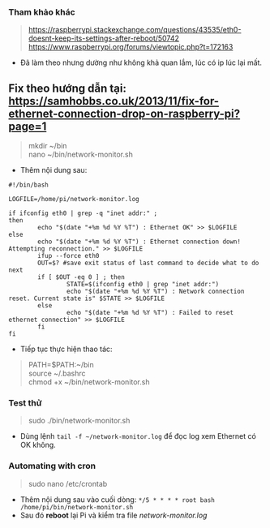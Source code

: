 ### Tham khảo khác
> https://raspberrypi.stackexchange.com/questions/43535/eth0-doesnt-keep-its-settings-after-reboot/50742 \
> https://www.raspberrypi.org/forums/viewtopic.php?t=172163
- Đã làm theo nhưng dường như không khả quan lắm, lúc có ip lúc lại mất.

## Fix theo hướng dẫn tại: https://samhobbs.co.uk/2013/11/fix-for-ethernet-connection-drop-on-raspberry-pi?page=1
> mkdir ~/bin \
> nano ~/bin/network-monitor.sh
- Thêm nội dung sau:

```
#!/bin/bash

LOGFILE=/home/pi/network-monitor.log

if ifconfig eth0 | grep -q "inet addr:" ;
then
        echo "$(date "+%m %d %Y %T") : Ethernet OK" >> $LOGFILE
else
        echo "$(date "+%m %d %Y %T") : Ethernet connection down! Attempting reconnection." >> $LOGFILE
        ifup --force eth0
        OUT=$? #save exit status of last command to decide what to do next
        if [ $OUT -eq 0 ] ; then
                STATE=$(ifconfig eth0 | grep "inet addr:")
                echo "$(date "+%m %d %Y %T") : Network connection reset. Current state is" $STATE >> $LOGFILE
        else
                echo "$(date "+%m %d %Y %T") : Failed to reset ethernet connection" >> $LOGFILE
        fi
fi
```
- Tiếp tục thực hiện thao tác:
> PATH=$PATH:~/bin \
> source ~/.bashrc \
> chmod +x ~/bin/network-monitor.sh
### Test thử 
> sudo ./bin/network-monitor.sh
- Dùng lệnh `tail -f ~/network-monitor.log` để đọc log xem Ethernet có OK không.
### Automating with cron
> sudo nano /etc/crontab
- Thêm nội dung sau vào cuối dòng:
`*/5 * * * * root bash /home/pi/bin/network-monitor.sh`
- Sau đó **reboot** lại Pi và kiểm tra file *network-monitor.log*








